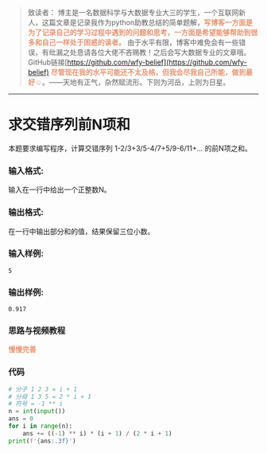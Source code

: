 
> 致读者： 博主是一名数据科学与大数据专业大三的学生，一个互联网新人，这篇文章是记录我作为python助教总结的简单题解，**<font color='#e59572'>写博客一方面是为了记录自己的学习过程中遇到的问题和思考，一方面是希望能够帮助到很多和自己一样处于困惑的读者。</font>**
> 由于水平有限，博客中难免会有一些错误，有纰漏之处恳请各位大佬不吝赐教！之后会写大数据专业的文章哦。
> GitHub链接[https://github.com/wfy-belief](https://github.com/wfy-belief)
> **<font color='#e59572'>尽管现在我的水平可能还不太及格，但我会尽我自己所能，做到最好☺</font>**。——天地有正气，杂然赋流形。下则为河岳，上则为日星。
---
# 求交错序列前N项和
本题要求编写程序，计算交错序列 1-2/3+3/5-4/7+5/9-6/11+... 的前N项之和。

### 输入格式:

输入在一行中给出一个正整数N。

### 输出格式:

在一行中输出部分和的值，结果保留三位小数。

### 输入样例:
```in
5
```

### 输出样例:
```out
0.917
```
### 思路与视频教程
**<font color='#e59572'>慢慢完善</font>**

### 代码
```python
# 分子 1 2 3 = i + 1
# 分母 1 3 5 = 2 * i + 1
# 符号 = -1 ** i
n = int(input())
ans = 0
for i in range(n):
    ans += ((-1) ** i) * (i + 1) / (2 * i + 1)
print(f'{ans:.3f}')

```